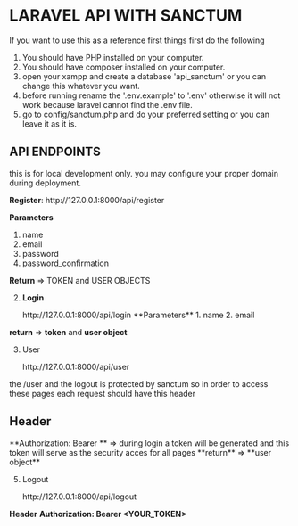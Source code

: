 <h1>LARAVEL API WITH SANCTUM</h1>
<p>If you want to use this as a reference first things first do the following</p>

1. You should have PHP installed on your computer.
2. You should have composer installed on your computer.
3. open your xampp and create a database 'api_sanctum' or you can change this whatever you want.
4. before running rename the '.env.example' to '.env' otherwise it will not work because laravel cannot find the .env file.
5. go to config/sanctum.php and do your preferred setting or you can leave it as it is.

<h2>API ENDPOINTS</h2>
<p>this is for local development only. you may configure your proper domain during deployment.</p>

<p><strong>Register</strong>: http://127.0.0.1:8000/api/register</p>
<p><strong>Parameters</strong></p>
<ol>
    <li>name</li>
    <li>email</li>
    <li>password</li>
    <li>password_confirmation</li>
</ol>

<p><strong>Return</strong> => TOKEN and USER OBJECTS</p>

2. <p><b>Login</b></p> http://127.0.0.1:8000/api/login
   **Parameters**
   1. name
   2. email
**return** => **token** and **user object**

3. <p>User</p> http://127.0.0.1:8000/api/user
the /user and the logout is protected by sanctum so in order to access these pages each request should have this header
<h2>Header</h2>
**Authorization: Bearer <YOUR_TOKEN>** => during login a token will be generated and this token will serve as the security acces for all pages
**return** => **user object**

5. <p>Logout</p> http://127.0.0.1:8000/api/logout
**Header**
**Authorization: Bearer <YOUR_TOKEN>**
